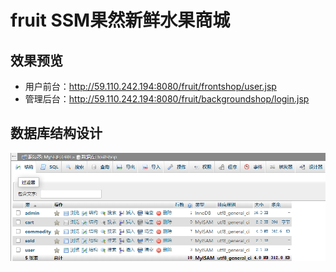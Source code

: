 # fruit SSM果然新鲜水果商城
## 效果预览
- 用户前台：http://59.110.242.194:8080/fruit/frontshop/user.jsp  
- 管理后台：http://59.110.242.194:8080/fruit/backgroundshop/login.jsp
## 数据库结构设计
![avatar](https://raw.githubusercontent.com/dubury/fruit/fbbc2bc1b3eaa31c23fed39f743b461996f4e8ac/1.png)
